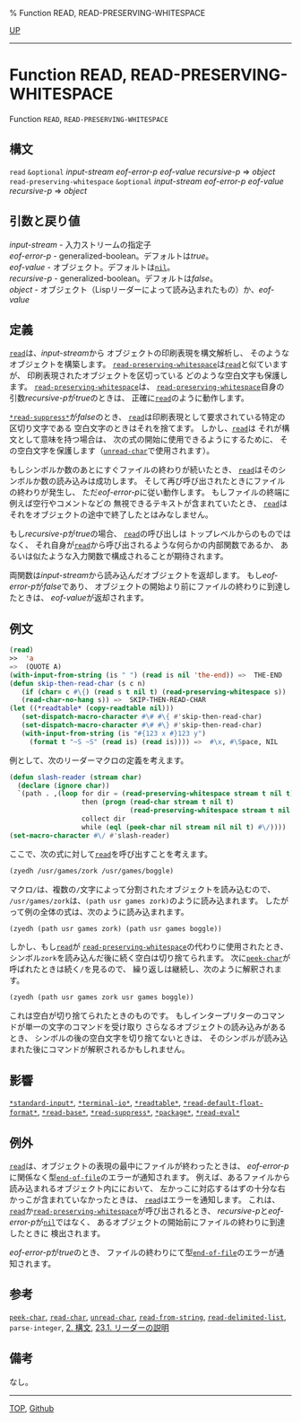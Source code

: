 % Function READ, READ-PRESERVING-WHITESPACE

[UP](23.2.html)  

---

# Function **READ, READ-PRESERVING-WHITESPACE**


Function `READ`, `READ-PRESERVING-WHITESPACE`


## 構文

`read`
 `&optional` *input-stream* *eof-error-p* *eof-value* *recursive-p*
 => *object*  
`read-preserving-whitespace`
 `&optional` *input-stream* *eof-error-p* *eof-value* *recursive-p*
 => *object*


## 引数と戻り値

*input-stream* - 入力ストリームの指定子  
*eof-error-p* - generalized-boolean。デフォルトは*true*。  
*eof-value* - オブジェクト。デフォルトは[`nil`](5.3.nil-variable.html)。  
*recursive-p* - generalized-boolean。デフォルトは*false*。  
*object* - オブジェクト（Lispリーダーによって読み込まれたもの）か、*eof-value*


## 定義

[`read`](23.2.read.html)は、*input-stream*から
オブジェクトの印刷表現を構文解析し、
そのようなオブジェクトを構築します。
[`read-preserving-whitespace`](23.2.read.html)は[`read`](23.2.read.html)と似ていますが、
印刷表現されたオブジェクトを区切っている
どのような空白文字も保護します。
[`read-preserving-whitespace`](23.2.read.html)は、
[`read-preserving-whitespace`](23.2.read.html)自身の引数*recursive-p*が*true*のときは、
正確に[`read`](23.2.read.html)のように動作します。

[`*read-suppress*`](23.2.read-suppress.html)が*false*のとき、
[`read`](23.2.read.html)は印刷表現として要求されている特定の区切り文字である
空白文字のときはそれを捨てます。
しかし、[`read`](23.2.read.html)は
それが構文として意味を持つ場合は、
次の式の開始に使用できるようにするために、
その空白文字を保護します（[`unread-char`](21.2.unread-char.html)で使用されます）。

もしシンボルか数のあとにすぐファイルの終わりが続いたとき、
[`read`](23.2.read.html)はそのシンボルか数の読み込みは成功します。
そして再び呼び出されたときにファイルの終わりが発生し、
ただ*eof-error-p*に従い動作します。
もしファイルの終端に例えば空行やコメントなどの
無視できるテキストが含まれていたとき、
[`read`](23.2.read.html)はそれをオブジェクトの途中で終了したとはみなしません。

もし*recursive-p*が*true*の場合、
[`read`](23.2.read.html)の呼び出しは
トップレベルからのものではなく、
それ自身が[`read`](23.2.read.html)から呼び出されるような何らかの内部関数であるか、
あるいは似たような入力関数で構成されることが期待されます。

両関数は*input-stream*から読み込んだオブジェクトを返却します。
もし*eof-error-p*が*false*であり、
オブジェクトの開始より前にファイルの終わりに到達したときは、
*eof-value*が返却されます。


## 例文

```lisp
(read)
>>  'a
=>  (QUOTE A)
(with-input-from-string (is " ") (read is nil 'the-end)) =>  THE-END
(defun skip-then-read-char (s c n)
   (if (char= c #\{) (read s t nil t) (read-preserving-whitespace s))
   (read-char-no-hang s)) =>  SKIP-THEN-READ-CHAR
(let ((*readtable* (copy-readtable nil)))
   (set-dispatch-macro-character #\# #\{ #'skip-then-read-char)
   (set-dispatch-macro-character #\# #\} #'skip-then-read-char)
   (with-input-from-string (is "#{123 x #}123 y")
     (format t "~S ~S" (read is) (read is)))) =>  #\x, #\Space, NIL
```

例として、次のリーダーマクロの定義を考えます。

```lisp
(defun slash-reader (stream char)
  (declare (ignore char))
  `(path . ,(loop for dir = (read-preserving-whitespace stream t nil t)
                  then (progn (read-char stream t nil t)
                              (read-preserving-whitespace stream t nil t))
                  collect dir
                  while (eql (peek-char nil stream nil nil t) #\/))))
(set-macro-character #\/ #'slash-reader)
```

ここで、次の式に対して[`read`](23.2.read.html)を呼び出すことを考えます。

```lisp
(zyedh /usr/games/zork /usr/games/boggle)
```

マクロ`/`は、複数の`/`文字によって分割されたオブジェクトを読み込むので、
`/usr/games/zork`は、`(path usr games zork)`のように読み込まれます。
したがって例の全体の式は、次のように読み込まれます。


```lisp
(zyedh (path usr games zork) (path usr games boggle))
```

しかし、もし[`read`](23.2.read.html)が
[`read-preserving-whitespace`](23.2.read.html)の代わりに使用されたとき、
シンボル`zork`を読み込んだ後に続く空白は切り捨てられます。
次に[`peek-char`](21.2.peek-char.html)が呼ばれたときは続く`/`を見るので、
繰り返しは継続し、次のように解釈されます。

```lisp
(zyedh (path usr games zork usr games boggle))
```

これは空白が切り捨てられたときのものです。
もしインタープリターのコマンドが単一の文字のコマンドを受け取り
さらなるオブジェクトの読み込みがあるとき、
シンボルの後の空白文字を切り捨てないときは、
そのシンボルが読み込まれた後にコマンドが解釈されるかもしれません。


## 影響

[`*standard-input*`](21.2.debug-io.html),
[`*terminal-io*`](21.2.terminal-io.html),
[`*readtable*`](23.2.readtable-variable.html),
[`*read-default-float-format*`](23.2.read-default-float-format.html),
[`*read-base*`](23.2.read-base.html),
[`*read-suppress*`](23.2.read-suppress.html),
[`*package*`](11.2.package-variable.html),
[`*read-eval*`](23.2.read-eval.html)


## 例外

[`read`](23.2.read.html)は、オブジェクトの表現の最中にファイルが終わったときは、
*eof-error-p*に関係なく型[`end-of-file`](21.2.end-of-file.html)のエラーが通知されます。
例えば、あるファイルから読み込まれるオブジェクト内ににおいて、
左かっこに対応するはずの十分な右かっこが含まれていなかったときは、
[`read`](23.2.read.html)はエラーを通知します。
これは、
[`read`](23.2.read.html)か[`read-preserving-whitespace`](23.2.read.html)が呼び出されるとき、
*recursive-p*と*eof-error-p*が[`nil`](5.3.nil-variable.html)ではなく、
あるオブジェクトの開始前にファイルの終わりに到達したときに
検出されます。

*eof-error-p*が*true*のとき、
ファイルの終わりにて型[`end-of-file`](21.2.end-of-file.html)のエラーが通知されます。


## 参考

[`peek-char`](21.2.peek-char.html),
[`read-char`](21.2.read-char.html),
[`unread-char`](21.2.unread-char.html),
[`read-from-string`](23.2.read-from-string.html),
[`read-delimited-list`](23.2.read-delimited-list.html),
`parse-integer`,
[2. 構文](2.html),
[23.1. リーダーの説明](23.1.html)


## 備考

なし。


---
[TOP](index.html),  [Github](https://github.com/nptcl/npt-japanese)

